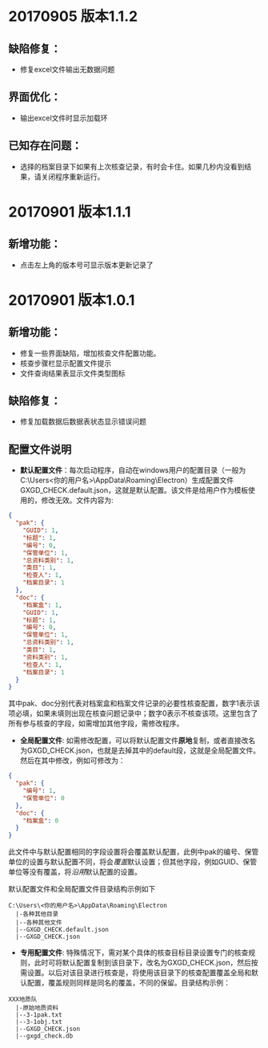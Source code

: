 20170905 版本1.1.2
==================

缺陷修复：
-------
- 修复excel文件输出无数据问题

界面优化：
-------
- 输出excel文件时显示加载环

已知存在问题：
-----------
- 选择的档案目录下如果有上次核查记录，有时会卡住。如果几秒内没看到结果，请关闭程序重新运行。


20170901 版本1.1.1
==================

新增功能：
-------
- 点击左上角的版本号可显示版本更新记录了

20170901 版本1.0.1
==================

新增功能：
-------
- 修复一些界面缺陷，增加核查文件配置功能。
- 核查步骤栏显示配置文件提示
- 文件查询结果表显示文件类型图标

缺陷修复：
-------
- 修复加载数据后数据表状态显示错误问题

配置文件说明
-----------

- **默认配置文件**：每次启动程序，自动在windows用户的配置目录（一般为 C:\Users\<你的用户名>\AppData\Roaming\Electron）生成配置文件GXGD_CHECK.default.json，这就是默认配置。该文件是给用户作为模板使用的，修改无效。文件内容为:
```json
{
  "pak": {
    "GUID": 1,
    "标题": 1,
    "编号": 0,
    "保管单位": 1,
    "总资料类别": 1,
    "类目": 1,
    "检查人": 1,
    "档案目录": 1
  },
  "doc": {
    "档案盒": 1,
    "GUID": 1,
    "标题": 1,
    "编号": 0,
    "保管单位": 1,
    "总资料类别": 1,
    "类目": 1,
    "资料类别": 1,
    "检查人": 1,
    "档案目录": 1
  }
}
```
其中pak、doc分别代表对档案盒和档案文件记录的必要性核查配置，数字1表示该项必填，如果未填则出现在核查问题记录中；数字0表示不核查该项。这里包含了所有参与核查的字段，如需增加其他字段，需修改程序。


- **全局配置文件**: 如需修改配置，可以将默认配置文件**原地**复制，或者直接改名为GXGD_CHECK.json，也就是去掉其中的default段，这就是全局配置文件。然后在其中修改，例如可修改为：
```json
{
  "pak": {
    "编号": 1,
    "保管单位": 0
  },
  "doc": {
    "档案盒": 0
  }
}
```
此文件中与默认配置相同的字段设置将会覆盖默认配置，此例中pak的编号、保管单位的设置与默认配置不同，将会*覆盖*默认设置；但其他字段，例如GUID、保管单位等没有覆盖，将*沿用*默认配置的设置。

默认配置文件和全局配置文件目录结构示例如下

```
C:\Users\<你的用户名>\AppData\Roaming\Electron
  |-各种其他目录
  |--各种其他文件
  |--GXGD_CHECK.default.json
  |--GXGD_CHECK.json
```


- **专用配置文件**: 特殊情况下，需对某个具体的核查目标目录设置专门的核查规则，此时可将默认配置复制到该目录下，改名为GXGD_CHECK.json，然后按需设置。以后对该目录进行核查是，将使用该目录下的核查配置覆盖全局和默认配置，覆盖规则同样是同名的覆盖，不同的保留。目录结构示例：

```
XXX地质队
  |-原始地质资料
  |--3-1pak.txt
  |--3-1obj.txt
  |--GXGD_CHECK.json
  |--gxgd_check.db

```